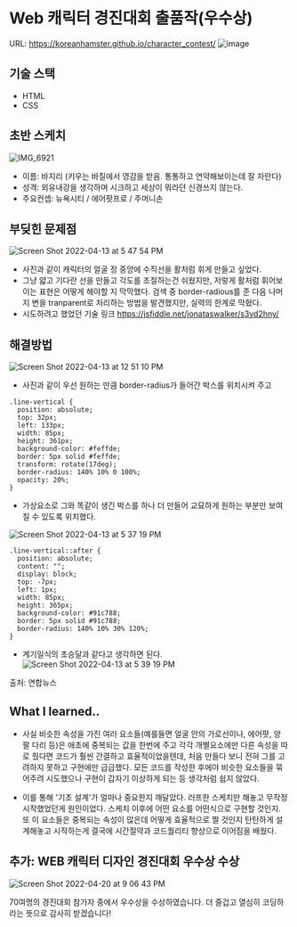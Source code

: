 Web 캐릭터 경진대회 출품작(우수상)
===
URL: https://koreanhamster.github.io/character_contest/
![image](https://user-images.githubusercontent.com/95600994/163130745-fa8fa324-8db9-4266-97f1-e44a9d13aa13.png)

## 기술 스택
- HTML
- CSS

## 초반 스케치
![IMG_6921](https://user-images.githubusercontent.com/95600994/163138604-d2a5f59b-4d39-40b9-95ee-652229fb719a.JPG)
- 이름: 바지리 (키우는 바질에서 영감을 받음. 통통하고 연약해보이는데 잘 자란다)
- 성격: 외유내강을 생각하며 시크하고 세상이 뭐라던 신경쓰지 않는다.
- 주요컨셉: 뉴욕시티 / 에어팟프로 / 주머니손 

## 부딪힌 문제점

![Screen Shot 2022-04-13 at 5 47 54 PM](https://user-images.githubusercontent.com/95600994/163137802-8c96644f-3a6d-495a-a42f-3d8e5d7f393a.png)

- 사진과 같이 캐릭터의 얼굴 정 중앙에 수직선을 활처럼 휘게 만들고 싶었다.
- 그냥 얇고 기다란 선을 만들고 각도를 조절하는건 쉬웠지만, 저렇게 활처럼 휘어보이는 표현은 어떻게 해야할 지 막막했다. 검색 중 border-radious를 준 다음 나머지 변을 tranparent로 처리하는 방법을 발견했지만, 실력의 한계로 막혔다.
- 시도하려고 했었던 기술 링크 https://jsfiddle.net/jonataswalker/s3vd2hny/

## 해결방법

![Screen Shot 2022-04-13 at 12 51 10 PM](https://user-images.githubusercontent.com/95600994/163133948-8accfcdc-6aee-4488-9bbb-bb9c3bed6f2e.png)



- 사진과 같이 우선 원하는 만큼 border-radius가 들어간 박스를 위치시켜 주고
```
.line-vertical {
  position: absolute;
  top: 32px;
  left: 133px;
  width: 85px;
  height: 361px;
  background-color: #feffde;
  border: 5px solid #feffde;
  transform: rotate(17deg);
  border-radius: 140% 10% 0 100%;
  opacity: 20%;
}
```

- 가상요소로 그와 똑같이 생긴 박스를 하나 더 만들어 교묘하게 원하는 부분만 보여질 수 있도록 위치했다.

![Screen Shot 2022-04-13 at 5 37 19 PM](https://user-images.githubusercontent.com/95600994/163136061-d3de730d-c2c3-4c00-8513-535e5e5b0962.png)

```
.line-vertical::after {
  position: absolute;
  content: "";
  display: block;
  top: -7px;
  left: 1px;
  width: 85px;
  height: 365px;
  background-color: #91c788;
  border: 5px solid #91c788;
  border-radius: 140% 10% 30% 120%;
}
```

- 계기일식의 초승달과 같다고 생각하면 된다.
![Screen Shot 2022-04-13 at 5 39 19 PM](https://user-images.githubusercontent.com/95600994/163136168-c7092c40-f2ac-4b96-8faf-c051c233e91f.png)

출처: 연합뉴스

## What I learned..

- 사실 비슷한 속성을 가진 여러 요소들(예를들면 얼굴 안의 가로선이나, 에어팟, 양 팔 다리 등)은 애초에 중복되는 값을 한번에 주고 각각 개별요소에만 다른 속성을 따로 줬다면 코드가 훨씬 간결하고 효율적이었을텐데, 처음 만들다 보니 전혀 그를 고려하지 못하고 구현에만 급급했다. 모든 코드를 작성한 후에야 비슷한 요소들을 묶어주려 시도했으나 구현이 갑자기 이상하게 되는 등 생각처럼 쉽지 않았다. 

- 이를 통해 '기초 설계'가 얼마나 중요한지 깨달았다. 러프한 스케치만 해놓고 무작정 시작했었던게 원인이었다. 스케치 이후에 어떤 요소를 어떤식으로 구현할 것인지. 또 이 요소들은 중복되는 속성이 많은데 어떻게 효율적으로 짤 것인지 탄탄하게 설계해놓고 시작하는게 결국에 시간절약과 코드퀄리티 향상으로 이어짐을 배웠다.

## 추가: WEB 캐릭터 디자인 경진대회 우수상 수상

![Screen Shot 2022-04-20 at 9 06 43 PM](https://user-images.githubusercontent.com/95600994/164226909-09be3cf0-d587-4d6a-b9bd-66e3231ff982.png)


70여명의 경진대회 참가자 중에서 우수상을 수상하였습니다.
더 즐겁고 열심히 코딩하라는 뜻으로 감사히 받겠습니다!

